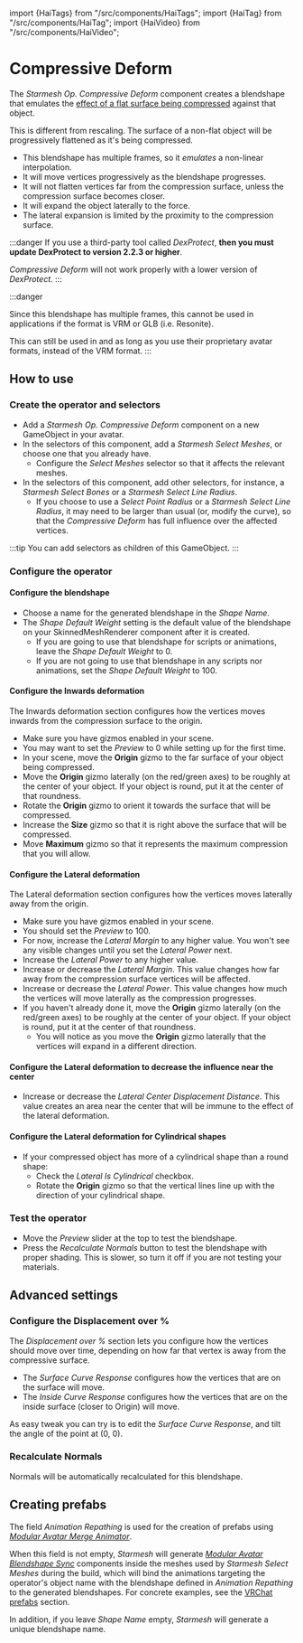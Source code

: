 ﻿import {HaiTags} from "/src/components/HaiTags";
import {HaiTag} from "/src/components/HaiTag";
import {HaiVideo} from "/src/components/HaiVideo";

# Compressive Deform

The *Starmesh Op. Compressive Deform* component creates a blendshape that emulates the [effect of a flat surface being compressed](https://en.wikipedia.org/wiki/Poisson%27s_ratio)
against that object.

<HaiVideo src="../img/SBieqfITm9.mp4"></HaiVideo>

This is different from rescaling. The surface of a non-flat object will be progressively flattened as it's being compressed.
- This blendshape has multiple frames, so it *emulates* a non-linear interpolation.
- It will move vertices progressively as the blendshape progresses.
- It will not flatten vertices far from the compression surface, unless the compression surface becomes closer.
- It will expand the object laterally to the force.
- The lateral expansion is limited by the proximity to the compression surface.

:::danger
If you use a third-party tool called *DexProtect*, **then you must update DexProtect to version 2.2.3 or higher**.

*Compressive Deform* will not work properly with a lower version of *DexProtect*.
:::

:::danger
<HaiTags>
<HaiTag notCompatibleWithGltf={true} />
</HaiTags>

Since this blendshape has multiple frames, this cannot be used in applications if the format is VRM or GLB (i.e. Resonite).

This can still be used in <HaiTag compatibleWithVNyan={true} short={true} /> and <HaiTag compatibleWithWarudo={true} short={true} />
as long as you use their proprietary avatar formats, instead of the VRM format.
:::

## How to use

### Create the operator and selectors

- Add a *Starmesh Op. Compressive Deform* component on a new GameObject in your avatar.
- In the selectors of this component, add a *Starmesh Select Meshes*, or choose one that you already have.
    - Configure the *Select Meshes* selector so that it affects the relevant meshes.
- In the selectors of this component, add other selectors, for instance, a *Starmesh Select Bones* or a *Starmesh Select Line Radius*.
  - If you choose to use a *Select Point Radius* or a *Starmesh Select Line Radius*, it may need to be larger than usual (or, modify the curve),
    so that the *Compressive Deform* has full influence over the affected vertices. 

:::tip
You can add selectors as children of this GameObject.
:::

### Configure the operator

#### Configure the blendshape
- Choose a name for the generated blendshape in the *Shape Name*.
- The *Shape Default Weight* setting is the default value of the blendshape on your SkinnedMeshRenderer component after it is created.
    - If you are going to use that blendshape for scripts or animations, leave the *Shape Default Weight* to 0.
    - If you are not going to use that blendshape in any scripts nor animations, set the *Shape Default Weight* to 100.

#### Configure the Inwards deformation

The Inwards deformation section configures how the vertices moves inwards from the compression surface to the origin.

- Make sure you have gizmos enabled in your scene.
- You may want to set the *Preview* to 0 while setting up for the first time.
- In your scene, move the **Origin** gizmo to the far surface of your object being compressed.
- Move the **Origin** gizmo laterally (on the red/green axes) to be roughly at the center of your object. If your object is round, put it at the center of that roundness.
- Rotate the **Origin** gizmo to orient it towards the surface that will be compressed.
- Increase the **Size** gizmo so that it is right above the surface that will be compressed.
- Move **Maximum** gizmo so that it represents the maximum compression that you will allow.

#### Configure the Lateral deformation

The Lateral deformation section configures how the vertices moves laterally away from the origin.

- Make sure you have gizmos enabled in your scene.
- You should set the *Preview* to 100.
- For now, increase the *Lateral Margin* to any higher value. You won't see any visible changes until you set the *Lateral Power* next.
- Increase the *Lateral Power* to any higher value.
- Increase or decrease the *Lateral Margin*. This value changes how far away from the compression surface vertices will be affected.
- Increase or decrease the *Lateral Power*. This value changes how much the vertices will move laterally as the compression progresses.
- If you haven't already done it, move the **Origin** gizmo laterally (on the red/green axes) to be roughly at the center of your object. If your object is round, put it at the center of that roundness.
  - You will notice as you move the **Origin** gizmo laterally that the vertices will expand in a different direction.
<HaiVideo src="../img/fcnROnCHkD.mp4"></HaiVideo>

#### Configure the Lateral deformation to decrease the influence near the center

- Increase or decrease the *Lateral Center Displacement Distance*. This value creates an area near the center that will be immune to the effect of the lateral deformation.
<HaiVideo src="../img/sB0r9fu05b.mp4"></HaiVideo>

#### Configure the Lateral deformation for Cylindrical shapes

- If your compressed object has more of a cylindrical shape than a round shape:
  - Check the *Lateral Is Cylindrical* checkbox.
  - Rotate the **Origin** gizmo so that the vertical lines line up with the direction of your cylindrical shape.
<HaiVideo src="../img/0WoLXFb7oJ.mp4"></HaiVideo>

### Test the operator

- Move the *Preview* slider at the top to test the blendshape.
- Press the *Recalculate Normals* button to test the blendshape with proper shading. This is slower, so turn it off if you are not testing your materials.

## Advanced settings

### Configure the Displacement over %

The *Displacement over %* section lets you configure how the vertices should move over time, depending on how far that vertex is away from the compressive surface.
- The *Surface Curve Response* configures how the vertices that are on the surface will move.
- The *Inside Curve Response* configures how the vertices that are on the inside surface (closer to Origin) will move.

As easy tweak you can try is to edit the *Surface Curve Response*, and tilt the angle of the point at (0, 0).

<HaiVideo src="../img/XbNrbYjAKk.mp4"></HaiVideo>

### Recalculate Normals

Normals will be automatically recalculated for this blendshape.

## Creating prefabs

<HaiTags>
<HaiTag requiresVRChat={true} />
</HaiTags>

The field *Animation Repathing* is used for the creation of <HaiTag requiresVRChat={true} short={true} /> prefabs using *[Modular Avatar Merge Animator](https://modular-avatar.nadena.dev/docs/reference/merge-animator)*.

When this field is not empty, *Starmesh* will generate *[Modular Avatar Blendshape Sync](https://modular-avatar.nadena.dev/docs/reference/blendshape-sync)* components inside the meshes
used by *Starmesh Select Meshes* during the build, which will bind the animations targeting the operator's object name with the blendshape defined
in *Animation Repathing* to the generated blendshapes. For concrete examples, see the [VRChat prefabs](../prefabs) section.

In addition, if you leave *Shape Name* empty, *Starmesh* will generate a unique blendshape name.
